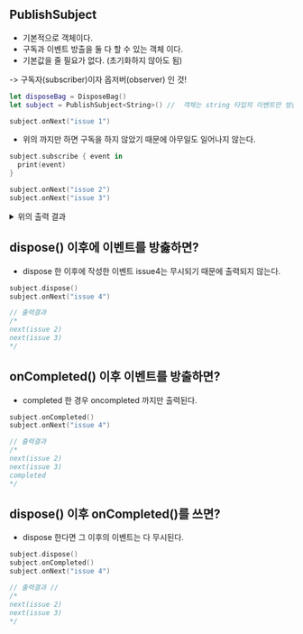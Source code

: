 ## PublishSubject
 - 기본적으로 객체이다.
 - 구독과 이벤트 방출을 둘 다 할 수 있는 객체 이다.
 - 기본값을 줄 필요가 없다. (초기화하지 않아도 됨)
 
 -> 구독자(subscriber)이자 옵저버(observer) 인 것!
 
```swift
let disposeBag = DisposeBag()
let subject = PublishSubject<String>() //  객체는 string 타입의 이벤트만 방출 가능

subject.onNext("issue 1")
```

- 위의 까지만 하면 구독을 하지 않았기 때문에 아무일도 일어나지 않는다.

```swift
subject.subscribe { event in
  print(event)
}

subject.onNext("issue 2")
subject.onNext("issue 3")
```
<details><summary>위의 출력 결과</summary>
  <p>
    
```
 next(issue 2)
 next(issue 3)
```
    
 - 모든 이벤트는 구독이 이루어진 후에 일어난다.
 - 그렇기 때문에 구독을 하기 전에 발생한 이벤트는 프린트 되지 않는다.
  </p>
</details>



## dispose() 이후에 이벤트를 방춣하면?
- dispose 한 이후에 작성한 이벤트 issue4는 무시되기 때문에 출력되지 않는다.

```swift
subject.dispose()
subject.onNext("issue 4")

// 출력결과
/*
next(issue 2)
next(issue 3)
*/
```

## onCompleted() 이후 이벤트를 방출하면?
- completed 한 경우 oncompleted 까지만 출력된다.
```swift
subject.onCompleted()
subject.onNext("issue 4")

// 출력결과
/*
next(issue 2)
next(issue 3)
completed
*/
```

## dispose() 이후 onCompleted()를 쓰면?
- dispose 한다면 그 이후의 이벤트는 다 무시된다.

```swift
subject.dispose()
subject.onCompleted()
subject.onNext("issue 4")

// 출력결과 // 
/*
next(issue 2)
next(issue 3)
*/
```



